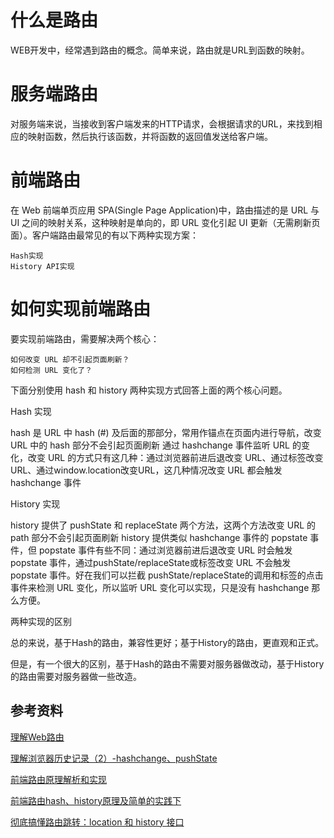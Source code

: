 
# 什么是路由

WEB开发中，经常遇到路由的概念。简单来说，路由就是URL到函数的映射。

# 服务端路由

对服务端来说，当接收到客户端发来的HTTP请求，会根据请求的URL，来找到相应的映射函数，然后执行该函数，并将函数的返回值发送给客户端。

# 前端路由

在 Web 前端单页应用 SPA(Single Page Application)中，路由描述的是 URL 与 UI 之间的映射关系，这种映射是单向的，即 URL 变化引起 UI 更新（无需刷新页面）。客户端路由最常见的有以下两种实现方案：

    Hash实现
    History API实现

# 如何实现前端路由

要实现前端路由，需要解决两个核心：

    如何改变 URL 却不引起页面刷新？
    如何检测 URL 变化了？

下面分别使用 hash 和 history 两种实现方式回答上面的两个核心问题。

Hash 实现

hash 是 URL 中 hash (#) 及后面的那部分，常用作锚点在页面内进行导航，改变 URL 中的 hash 部分不会引起页面刷新
通过 hashchange 事件监听 URL 的变化，改变 URL 的方式只有这几种：通过浏览器前进后退改变 URL、通过<a>标签改变 URL、通过window.location改变URL，这几种情况改变 URL 都会触发 hashchange 事件

History 实现

history 提供了 pushState 和 replaceState 两个方法，这两个方法改变 URL 的 path 部分不会引起页面刷新
history 提供类似 hashchange 事件的 popstate 事件，但 popstate 事件有些不同：通过浏览器前进后退改变 URL 时会触发 popstate 事件，通过pushState/replaceState或<a>标签改变 URL 不会触发 popstate 事件。好在我们可以拦截 pushState/replaceState的调用和<a>标签的点击事件来检测 URL 变化，所以监听 URL 变化可以实现，只是没有 hashchange 那么方便。

两种实现的区别

总的来说，基于Hash的路由，兼容性更好；基于History的路由，更直观和正式。

但是，有一个很大的区别，基于Hash的路由不需要对服务器做改动，基于History的路由需要对服务器做一些改造。

## 参考资料

[理解Web路由](https://zhuanlan.zhihu.com/p/24814675)

[理解浏览器历史记录（2）-hashchange、pushState](https://www.cnblogs.com/lyzg/archive/2016/10/21/5960609.html)

[前端路由原理解析和实现](https://juejin.im/post/5cd8d609e51d456e7b372155)

[前端路由hash、history原理及简单的实践下](https://www.cnblogs.com/tugenhua0707/p/10859214.html)

[彻底搞懂路由跳转：location 和 history 接口](https://segmentfault.com/a/1190000014120456)
